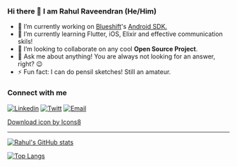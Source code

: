 ### Hi there 👋 I am Rahul Raveendran (He/Him)

- 🔭 I’m currently working on [Blueshift](https://blueshift.com/)'s [Android SDK.](https://github.com/blueshift-labs/Blueshift-Android-SDK)
- 🌱 I’m currently learning Flutter, iOS, Elixir and effective communication skils!
- 👯 I’m looking to collaborate on any cool **Open Source Project**.
- 💬 Ask me about anything! You are always not looking for an answer, right? 😉
- ⚡ Fun fact: I can do pensil sketches! Still an amateur.

### Connect with me

[![Linkedin](https://img.icons8.com/color/32/000000/linkedin.png)](https://www.linkedin.com/in/rahulrvp/) [![Twitt](https://img.icons8.com/color/32/000000/twitter--v1.png)](https://twitter.com/rahulrvp89) [![Email](https://img.icons8.com/color/32/000000/gmail--v1.png)](mailto:rahul.pmna@gmail.com)

<a href="https://icons8.com/icon/14100/download">Download icon by Icons8</a>

---

[![Rahul's GitHub stats](https://github-readme-stats.vercel.app/api?username=rahulrvp)](https://github.com/anuraghazra/github-readme-stats)

[![Top Langs](https://github-readme-stats.vercel.app/api/top-langs/?username=rahulrvp&layout=compact)](https://github.com/anuraghazra/github-readme-stats)
